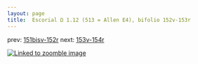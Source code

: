 ```yaml
---
layout: page
title:  Escorial Ω 1.12 (513 = Allen E4), bifolio 152v-153r
---
```


prev: [151bisv-152r](../151bisv-152r/) next: [153v-154r](../153v-154r/)



[![Linked to zoomble image](http://www.homermultitext.org/iipsrv?IIIF=/project/homer/pyramidal/deepzoom/hmt/e3bifolio/v1/E3_152v_153r.tif/full/2000,/0/default.jpg)](http://www.homermultitext.org/ict2/?urn=urn:cite2:hmt:e3bifolio.v1:E3_152v_153r)


